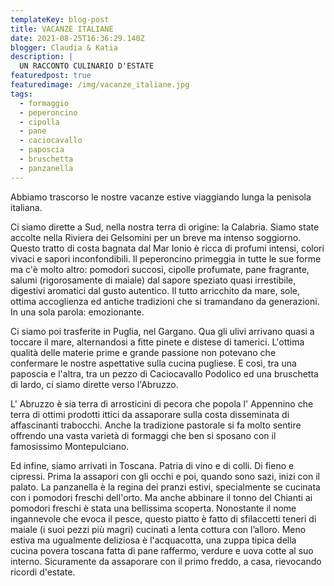 ```yaml
---
templateKey: blog-post
title: VACANZE ITALIANE
date: 2021-08-25T16:36:29.140Z
blogger: Claudia & Katia
description: |
  UN RACCONTO CULINARIO D'ESTATE
featuredpost: true
featuredimage: /img/vacanze_italiane.jpg
tags:
  - formaggio
  - peperoncino
  - cipolla
  - pane
  - caciocavallo
  - paposcia
  - bruschetta
  - panzanella
---
```

Abbiamo trascorso le nostre vacanze estive viaggiando lunga la penisola italiana.


Ci siamo dirette a Sud, nella nostra terra di origine: la Calabria. Siamo state accolte nella Riviera dei Gelsomini per un breve ma intenso soggiorno.
Questo tratto di costa bagnata dal Mar Ionio è ricca di profumi intensi, colori vivaci e sapori inconfondibili.
Il peperoncino primeggia in tutte le sue forme ma c'è molto altro: pomodori succosi, cipolle profumate, pane fragrante, salumi (rigorosamente di maiale) dal sapore speziato quasi irrestibile, digestivi aromatici dal gusto autentico.
Il tutto arricchito da mare, sole, ottima accoglienza ed antiche tradizioni che si tramandano da generazioni.
In una sola parola: emozionante.

Ci siamo poi trasferite in Puglia, nel Gargano.
Qua gli ulivi arrivano quasi a toccare il mare, alternandosi a fitte pinete e distese di tamerici.
L'ottima qualità delle materie prime e grande passione non potevano che confermare le nostre aspettative sulla cucina pugliese. E così, tra una paposcia e l'altra, tra un pezzo di Caciocavallo Podolico ed una bruschetta di lardo, ci siamo dirette verso l'Abruzzo.

L' Abruzzo è sia terra di arrosticini di pecora che popola l' Appennino che terra di ottimi prodotti ittici da assaporare sulla costa disseminata di affascinanti trabocchi.
Anche la tradizione pastorale si fa molto sentire offrendo una vasta varietà di formaggi che ben si sposano con il famosissimo Montepulciano.

Ed infine, siamo arrivati in Toscana.  Patria di vino e di colli.  Di fieno e cipressi.  Prima la assapori con gli occhi e poi, quando sono sazi, inizi con il palato.  La panzanella è la regina dei pranzi estivi, specialmente se cucinata con i pomodori freschi dell'orto.  Ma anche abbinare il tonno del Chianti ai pomodori freschi è stata una bellissima scoperta. Nonostante il nome ingannevole che evoca il pesce, questo piatto è fatto di sfilaccetti teneri di maiale (i suoi pezzi più magri) cucinati a lenta cottura con l’alloro.  Meno estiva ma ugualmente deliziosa è l'acquacotta, una zuppa tipica della cucina povera toscana fatta di pane raffermo, verdure e uova cotte al suo interno.  Sicuramente da assaporare con il primo freddo, a casa, rievocando ricordi d'estate.